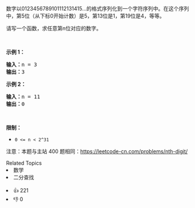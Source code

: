 <p>数字以0123456789101112131415&hellip;的格式序列化到一个字符序列中。在这个序列中，第5位（从下标0开始计数）是5，第13位是1，第19位是4，等等。</p>

<p>请写一个函数，求任意第n位对应的数字。</p>

<p>&nbsp;</p>

<p><strong>示例 1：</strong></p>

<pre><strong>输入：</strong>n = 3
<strong>输出：</strong>3
</pre>

<p><strong>示例 2：</strong></p>

<pre><strong>输入：</strong>n = 11
<strong>输出：</strong>0</pre>

<p>&nbsp;</p>

<p><strong>限制：</strong></p>

<ul>
	<li><code>0 &lt;= n &lt;&nbsp;2^31</code></li>
</ul>

<p>注意：本题与主站 400 题相同：<a href="https://leetcode-cn.com/problems/nth-digit/">https://leetcode-cn.com/problems/nth-digit/</a></p>
<div><div>Related Topics</div><div><li>数学</li><li>二分查找</li></div></div><br><div><li>👍 221</li><li>👎 0</li></div>